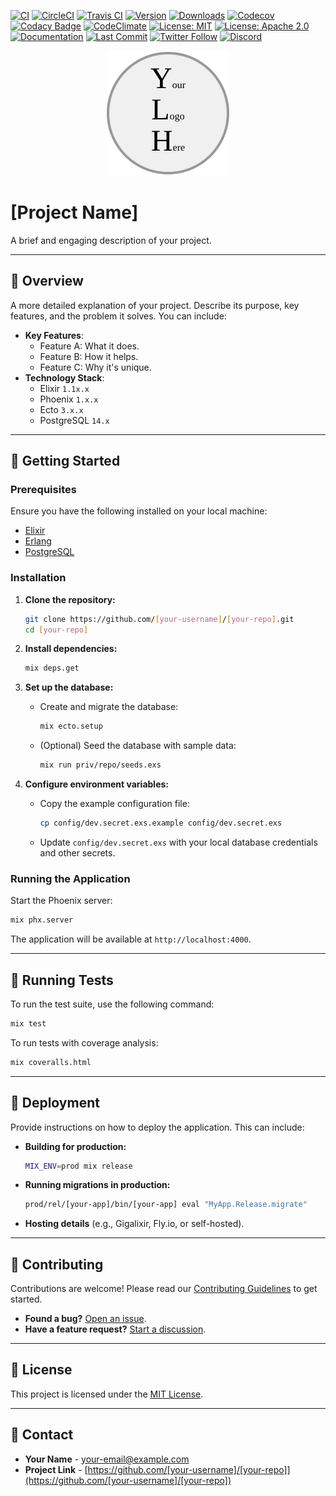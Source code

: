 [![CI](https://github.com/[your-username]/[your-repo]/actions/workflows/ci.yml/badge.svg)](https://github.com/[your-username]/[your-repo]/actions/workflows/ci.yml)
[![CircleCI](https://circleci.com/gh/[your-username]/[your-repo].svg?style=svg)](https://circleci.com/gh/[your-username]/[your-repo])
[![Travis CI](https://travis-ci.org/[your-username]/[your-repo].svg?branch=main)](https://travis-ci.org/[your-username]/[your-repo])
[![Version](https://img.shields.io/hexpm/v/[your-package].svg)](https://hex.pm/packages/[your-package])
[![Downloads](https://img.shields.io/hexpm/dt/[your-package].svg)](https://hex.pm/packages/[your-package])
[![Codecov](https://codecov.io/gh/[your-username]/[your-repo]/branch/main/graph/badge.svg)](https://codecov.io/gh/[your-username]/[your-repo])
[![Codacy Badge](https://app.codacy.com/project/badge/Grade/[your-project-id])](https://www.codacy.com/gh/[your-username]/[your-repo]/dashboard?utm_source=github.com&amp;utm_medium=referral&amp;utm_content=[your-username]/[your-repo]&amp;utm_campaign=Badge_Grade)
[![CodeClimate](https://api.codeclimate.com/v1/badges/[your-badge-id]/maintainability)](https://codeclimate.com/github/[your-username]/[your-repo]/maintainability)
[![License: MIT](https://img.shields.io/badge/License-MIT-yellow.svg)](https://opensource.org/licenses/MIT)
[![License: Apache 2.0](https://img.shields.io/badge/License-Apache%202.0-blue.svg)](https://opensource.org/licenses/Apache-2.0)
[![Documentation](https://img.shields.io/badge/documentation-gray)](https://hexdocs.pm/[your-package])
[![Last Commit](https://img.shields.io/github/last-commit/[your-username]/[your-repo].svg)](https://github.com/[your-username]/[your-repo]/commits/main)
[![Twitter Follow](https://img.shields.io/twitter/follow/[your-twitter-handle].svg?style=social)](https://twitter.com/[your-twitter-handle])
[![Discord](https://img.shields.io/discord/[your-discord-server-id].svg?logo=discord&colorB=7289DA)](https://discord.gg/[your-invite-code])

<div align="center">
  <a href="https://your-website.com">
    <img src="../images/your-logo-here.svg" alt="Project Logo" width="200" height="200">
  </a>
</div>

# [Project Name]

A brief and engaging description of your project.</b>

---

## 📖 Overview

A more detailed explanation of your project. Describe its purpose, key features, and the problem it solves. You can include:

- **Key Features**:
  - Feature A: What it does.
  - Feature B: How it helps.
  - Feature C: Why it's unique.
- **Technology Stack**:
  - Elixir `1.1x.x`
  - Phoenix `1.x.x`
  - Ecto `3.x.x`
  - PostgreSQL `14.x`

---

## 🚀 Getting Started

### Prerequisites

Ensure you have the following installed on your local machine:

- [Elixir](https://elixir-lang.org/install.html)
- [Erlang](https://www.erlang.org/downloads)
- [PostgreSQL](https://www.postgresql.org/download/)

### Installation

1. **Clone the repository:**
   ```bash
   git clone https://github.com/[your-username]/[your-repo].git
   cd [your-repo]
   ```

2. **Install dependencies:**
   ```bash
   mix deps.get
   ```

3. **Set up the database:**
   - Create and migrate the database:
     ```bash
     mix ecto.setup
     ```
   - (Optional) Seed the database with sample data:
     ```bash
     mix run priv/repo/seeds.exs
     ```

4. **Configure environment variables:**
   - Copy the example configuration file:
     ```bash
     cp config/dev.secret.exs.example config/dev.secret.exs
     ```
   - Update `config/dev.secret.exs` with your local database credentials and other secrets.

### Running the Application

Start the Phoenix server:

```bash
mix phx.server
```

The application will be available at `http://localhost:4000`.

---

## 🧪 Running Tests

To run the test suite, use the following command:

```bash
mix test
```

To run tests with coverage analysis:

```bash
mix coveralls.html
```

---

## 🚢 Deployment

Provide instructions on how to deploy the application. This can include:

- **Building for production:**
  ```bash
  MIX_ENV=prod mix release
  ```
- **Running migrations in production:**
  ```bash
  prod/rel/[your-app]/bin/[your-app] eval "MyApp.Release.migrate"
  ```
- **Hosting details** (e.g., Gigalixir, Fly.io, or self-hosted).

---

## 🤝 Contributing

Contributions are welcome! Please read our [Contributing Guidelines](CONTRIBUTING.md) to get started.

- **Found a bug?** [Open an issue](https://github.com/[your-username]/[your-repo]/issues).
- **Have a feature request?** [Start a discussion](https://github.com/[your-username]/[your-repo]/discussions).

---

## 📜 License

This project is licensed under the [MIT License](LICENSE).

---

## 📧 Contact

- **Your Name** - [your-email@example.com](mailto:your-email@example.com)
- **Project Link** - [https://github.com/[your-username]/[your-repo]](https://github.com/[your-username]/[your-repo])